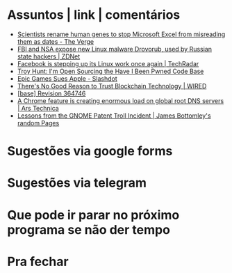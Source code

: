 Assuntos | link | comentários
=============================
* [Scientists rename human genes to stop Microsoft Excel from misreading them as dates - The Verge](https://www.theverge.com/2020/8/6/21355674/human-genes-rename-microsoft-excel-misreading-dates)
* [FBI and NSA expose new Linux malware Drovorub, used by Russian state hackers | ZDNet](https://www.zdnet.com/article/fbi-and-nsa-expose-new-linux-malware-drovorub-used-by-russian-state-hackers/#ftag=RSSbaffb68)
* [Facebook is stepping up its Linux work once again | TechRadar](https://www.techradar.com/news/facebook-is-stepping-up-its-linux-work-once-again)
* [Troy Hunt: I'm Open Sourcing the Have I Been Pwned Code Base](https://www.troyhunt.com/im-open-sourcing-the-have-i-been-pwned-code-base/)
* [Epic Games Sues Apple - Slashdot](https://apple.slashdot.org/story/20/08/13/1945230/epic-games-sues-apple-for-pulling-fortnite-from-app-store)
* [There's No Good Reason to Trust Blockchain Technology | WIRED](https://www.wired.com/story/theres-no-good-reason-to-trust-blockchain-technology/amp)
* [&#91;base&#93; Revision 364746](https://svnweb.freebsd.org/base?view=revision&revision=364746)
* [A Chrome feature is creating enormous load on global root DNS servers | Ars Technica](https://arstechnica.com/gadgets/2020/08/a-chrome-feature-is-creating-enormous-load-on-global-root-dns-servers/)
* [Lessons from the GNOME Patent Troll Incident | James Bottomley's random Pages](https://blog.hansenpartnership.com/lessons-from-the-gnome-patent-troll-incident/)

Sugestões via google forms
==========================

Sugestões via telegram
======================

Que pode ir parar no próximo programa se não der tempo
=======================================================

Pra fechar
==========


